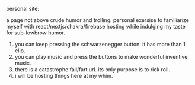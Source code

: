 personal site: 

a page not above crude humor and trolling.
personal exersise to familiarize myself with react/nextjs/chakra/firebase hosting while indulging my taste for sub-lowbrow humor.

1. you can keep pressing the schwarzenegger button. it has more than 1 clip.
2. you can play music and press the buttons to make wonderful inventive music.
3. there is a catastrophe.fail/fart url. its only purpose is to rick roll.
4. i will be hosting things here at my whim.
